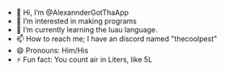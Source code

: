 - 👋 Hi, I’m @AlexannderGotThaApp
- 👀 I’m interested in making programs
- 🌱 I’m currently learning the luau language.
- 📫 How to reach me; I have an discord named "thecoolpest"
- 😄 Pronouns: Him/His
- ⚡ Fun fact: You count air in Liters, like 5L
